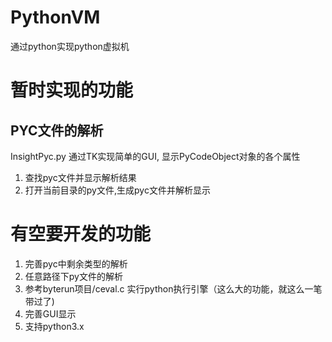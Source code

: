# PythonVM
通过python实现python虚拟机

# 暂时实现的功能
## PYC文件的解析
  InsightPyc.py 通过TK实现简单的GUI, 显示PyCodeObject对象的各个属性
  1. 查找pyc文件并显示解析结果
  2. 打开当前目录的py文件,生成pyc文件并解析显示
  
# 有空要开发的功能
1. 完善pyc中剩余类型的解析
2. 任意路径下py文件的解析
3. 参考byterun项目/ceval.c 实行python执行引擎（这么大的功能，就这么一笔带过了)
4. 完善GUI显示
5. 支持python3.x